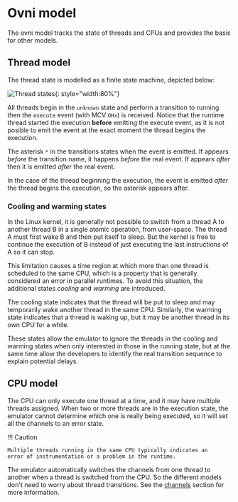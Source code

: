 # Ovni model

The ovni model tracks the state of threads and CPUs and provides the
basis for other models.

## Thread model

The thread state is modelled as a finite state machine, depicted below:

![Thread states](fig/thread-model.svg){: style="width:80%"}

All threads begin in the `unknown` state and perform a transition to
running then the `execute` event (with MCV `OHx`) is received.
Notice that the runtime thread started the execution **before** emitting
the execute event, as it is not posible to emit the event at the exact
moment the thread begins the execution.

The asterisk `*` in the transitions states when the event is emitted. If
appears *before* the transition name, it happens *before* the real
event. If appears *after* then it is emitted *after* the real event.

In the case of the thread beginning the execution, the event is emitted
*after* the thread begins the execution, so the asterisk appears after.

### Cooling and warming states

In the Linux kernel, it is generally not possible to switch from a
thread A to another thread B in a single atomic operation, from
user-space. The thread A must first wake B and then put itself to sleep.
But the kernel is free to continue the execution of B instead of just
executing the last instructions of A so it can stop.

This limitation causes a time region at which more than one thread is
scheduled to the same CPU, which is a property that is generally
considered an error in parallel runtimes. To avoid this situation, the
additional states *cooling* and *warming* are introduced.

The cooling state indicates that the thread will be put to sleep and may
temporarily wake another thread in the same CPU. Similarly, the warming
state indicates that a thread is waking up, but it may be another thread
in its own CPU for a while.

These states allow the emulator to ignore the threads in the cooling and
warming states when only interested in those in the running state, but
at the same time allow the developers to identify the real transition
sequence to explain potential delays.

## CPU model

The CPU can only execute one thread at a time, and it may have multiple
threads assigned. When two or more threads are in the execution state,
the emulator cannot determine which one is really being executed, so it
will set all the channels to an error state.

!!! Caution

	Multiple threads running in the same CPU typically indicates an
	error of instrumentation or a problem in the runtime.

The emulator automatically switches the channels from one thread to
another when a thread is switched from the CPU. So the different models
don't need to worry about thread transitions. See the
[channels](../../dev/channels.md) section for more information.
